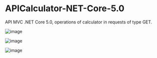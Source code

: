# APICalculator-NET-Core-5.0
API MVC .NET Core 5.0, operations of calculator in requests of type GET.

![image](https://user-images.githubusercontent.com/57879409/132139666-5cf4d6e9-d7fc-4bc6-9268-35fe65ed2280.png)


![image](https://user-images.githubusercontent.com/57879409/132139690-84c80d70-d5fd-4407-8e82-7092a2a42f82.png)


![image](https://user-images.githubusercontent.com/57879409/132139700-ef4f9e5b-273f-46f1-800b-da32ec9bb474.png)

